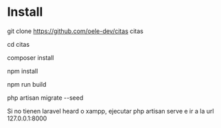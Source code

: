 # Install

git clone https://github.com/oele-dev/citas citas

cd citas

composer install

npm install

npm run build

php artisan migrate --seed

Si no tienen laravel heard o xampp, ejecutar php artisan serve e ir a la url 127.0.0.1:8000
